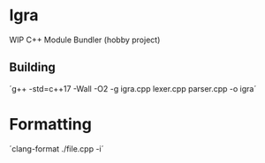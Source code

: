 # Igra

WIP C++ Module Bundler (hobby project)

## Building

´g++ -std=c++17 -Wall -O2 -g igra.cpp lexer.cpp parser.cpp -o igra´

# Formatting

´clang-format ./file.cpp -i´